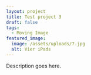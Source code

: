 ```yaml
---
layout: project
title: Test project 3
draft: false
tags:
  - Moving Image
featured_image:
  image: /assets/uploads/7.jpg
  alt: Vier iPads
---
```

Description goes here.